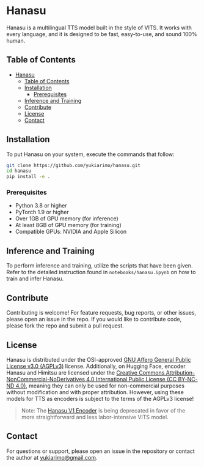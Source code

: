 # Hanasu
Hanasu is a multilingual TTS model built in the style of VITS. It works with every language, and it is designed to be fast, easy-to-use, and sound 100% human.

## Table of Contents
- [Hanasu](#hanasu)
  - [Table of Contents](#table-of-contents)
  - [Installation](#installation)
    - [Prerequisites](#prerequisites)
  - [Inference and Training](#inference-and-training)
  - [Contribute](#contribute)
  - [License](#license)
  - [Contact](#contact)

## Installation
To put Hanasu on your system, execute the commands that follow:

```bash
git clone https://github.com/yukiarimo/hanasu.git
cd hanasu
pip install -e .
```

### Prerequisites
- Python 3.8 or higher
- PyTorch 1.9 or higher
- Over 1GB of GPU memory (for inference)
- At least 8GB of GPU memory (for training)
- Compatible GPUs: NVIDIA and Apple Silicon

## Inference and Training
To perform inference and training, utilize the scripts that have been given. Refer to the detailed instruction found in `notebooks/hanasu.ipynb` on how to train and infer Hanasu.

## Contribute
Contributing is welcome! For feature requests, bug reports, or other issues, please open an issue in the repo. If you would like to contribute code, please fork the repo and submit a pull request.

## License
Hanasu is distributed under the OSI-approved [GNU Affero General Public License v3.0 (AGPLv3)](https://www.gnu.org/licenses/agpl-3.0.en.html) license. Additionally, on Hugging Face, encoder Hanasu and Himitsu are licensed under the [Creative Commons Attribution-NonCommercial-NoDerivatives 4.0 International Public License (CC BY-NC-ND 4.0)](https://creativecommons.org/licenses/by-nc-nd/4.0/), meaning they can only be used for non-commercial purposes without modification and with proper attribution. However, using these models for TTS as encoders is subject to the terms of the AGPLv3 license!

> Note: The [Hanasu V1 Encoder](https://huggingface.co/yukiarimo/yuna-ai-hanasu-v1) is being deprecated in favor of the more straightforward and less labor-intensive VITS model.

## Contact
For questions or support, please open an issue in the repository or contact the author at yukiarimo@gmail.com.